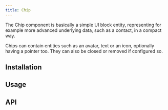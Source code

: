 ```yaml
---
title: Chip
---
```


The Chip component is basically a simple UI block entity, representing for example more advanced underlying data, such as a contact, in a compact way.

Chips can contain entities such as an avatar, text or an icon, optionally having a pointer too. They can also be closed or removed if configured so.

## Installation
<doc-installation components="QChip" directives="Ripple" />

## Usage
<doc-example title="Standard" file="QChip/Standard" />

<doc-example title="Ripple" file="QChip/Ripple" />

<doc-example title="Dense" file="QChip/Dense" />

<doc-example title="Icon" file="QChip/Icon" />

<doc-example title="Color" file="QChip/Color" />

<doc-example title="Label" file="QChip/Label" />

<doc-example title="Square" file="QChip/Square" />

<doc-example title="Outline" file="QChip/Outline" />

<doc-example title="Clickable" file="QChip/Clickable" />

<doc-example title="Selected" file="QChip/Selected" />

<doc-example title="Removable" file="QChip/Removable" />

<doc-example title="Disable" file="QChip/Disable" />

## API
<doc-api file="QChip" />
